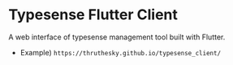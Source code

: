 # Typesense Flutter Client

A web interface of typesense management tool built with Flutter.

- Example) `https://thruthesky.github.io/typesense_client/`

